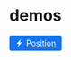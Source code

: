 # demos

<a href="https://stackblitz.com/github/bro-academy/demos/tree/position" style="background-color: #1374EF;border-radius: 3px; padding: 5px 10px; color: white; display: inline-flex; align-items: center; gap: 5px;">
<svg xmlns="http://www.w3.org/2000/svg" fill="#ffffff" viewBox="0 0 32 32" width="15"><path d="M5.853 18.647h8.735L9.45 31l16.697-17.647h-8.735L22.55 1z"></path></svg>
Position
</a>





